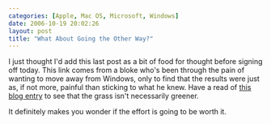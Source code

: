 ```yaml
---
categories: [Apple, Mac OS, Microsoft, Windows]
date: 2006-10-19 20:02:26
layout: post
title: "What About Going the Other Way?"
---
```

I just thought I'd add this last post as a bit of food for thought before signing off today. This link comes from a bloke who's been through the pain of wanting to move away from Windows, only to find that the results were just as, if not more, painful than sticking to what he knew. Have a read of <a href="http://www.cs.umd.edu/~bederson/user-advocate/2006/09/switchback-horrors-of-windows-power.html" title="HCI User Advocate: Switchback: Horrors of a Windows Power-user Trying to Switch to Apple OS X" target="_blank">this blog entry</a> to see that the grass isn't necessarily greener.

It definitely makes you wonder if the effort is going to be worth it.
